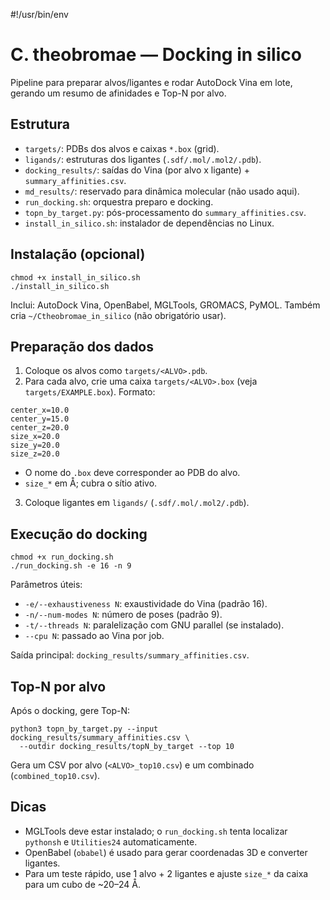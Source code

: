 #!/usr/bin/env
# C. theobromae — Docking in silico

Pipeline para preparar alvos/ligantes e rodar AutoDock Vina em lote, gerando um resumo de afinidades e Top-N por alvo.

## Estrutura
- `targets/`: PDBs dos alvos e caixas `*.box` (grid).
- `ligands/`: estruturas dos ligantes (`.sdf/.mol/.mol2/.pdb`).
- `docking_results/`: saídas do Vina (por alvo x ligante) + `summary_affinities.csv`.
- `md_results/`: reservado para dinâmica molecular (não usado aqui).
- `run_docking.sh`: orquestra preparo e docking.
- `topn_by_target.py`: pós-processamento do `summary_affinities.csv`.
- `install_in_silico.sh`: instalador de dependências no Linux.

## Instalação (opcional)
```
chmod +x install_in_silico.sh
./install_in_silico.sh
```
Inclui: AutoDock Vina, OpenBabel, MGLTools, GROMACS, PyMOL. Também cria `~/Ctheobromae_in_silico` (não obrigatório usar).

## Preparação dos dados
1) Coloque os alvos como `targets/<ALVO>.pdb`.
2) Para cada alvo, crie uma caixa `targets/<ALVO>.box` (veja `targets/EXAMPLE.box`). Formato:
```
center_x=10.0
center_y=15.0
center_z=20.0
size_x=20.0
size_y=20.0
size_z=20.0
```
- O nome do `.box` deve corresponder ao PDB do alvo.
- `size_*` em Å; cubra o sítio ativo.
3) Coloque ligantes em `ligands/` (`.sdf/.mol/.mol2/.pdb`).

## Execução do docking
```
chmod +x run_docking.sh
./run_docking.sh -e 16 -n 9
```
Parâmetros úteis:
- `-e/--exhaustiveness N`: exaustividade do Vina (padrão 16).
- `-n/--num-modes N`: número de poses (padrão 9).
- `-t/--threads N`: paralelização com GNU parallel (se instalado).
- `--cpu N`: passado ao Vina por job.

Saída principal: `docking_results/summary_affinities.csv`.

## Top-N por alvo
Após o docking, gere Top-N:
```
python3 topn_by_target.py --input docking_results/summary_affinities.csv \
  --outdir docking_results/topN_by_target --top 10
```
Gera um CSV por alvo (`<ALVO>_top10.csv`) e um combinado (`combined_top10.csv`).

## Dicas
- MGLTools deve estar instalado; o `run_docking.sh` tenta localizar `pythonsh` e `Utilities24` automaticamente.
- OpenBabel (`obabel`) é usado para gerar coordenadas 3D e converter ligantes.
- Para um teste rápido, use 1 alvo + 2 ligantes e ajuste `size_*` da caixa para um cubo de ~20–24 Å.
